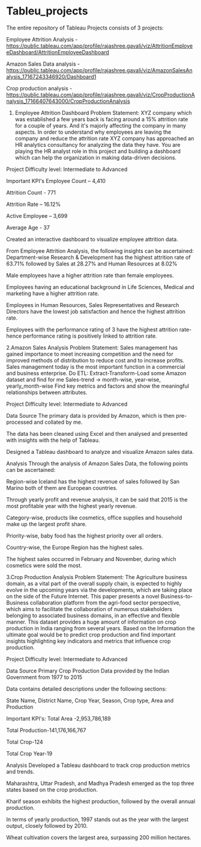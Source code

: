 # Tableu_projects

The entire repository of Tableau Projects consists of 3 projects:

Employee Attrition Analysis - https://public.tableau.com/app/profile/rajashree.gavali/viz/AttritionEmployeeDashboard/AttritionEmployeeDashboard

Amazon Sales Data analysis - https://public.tableau.com/app/profile/rajashree.gavali/viz/AmazonSalesAnalysis_17167243346920/Dashboard1

Crop production analysis - https://public.tableau.com/app/profile/rajashree.gavali/viz/CropProductionAnalysis_17166407643000/CropProductionAnalysis

1. Employee Attrition Dashboard
Problem Statement:
XYZ company which was established a few years back is facing around a 15% attrition rate for a couple of years. And it's majorly affecting the company in many aspects. In order to understand why employees are leaving the company and reduce the attrition rate XYZ company has approached an HR analytics consultancy for analyzing the data they have. You are playing the HR analyst role in this project and building a dashboard which can help the organization in making data-driven decisions.

Project Difficulty level: Intermediate to Advanced

Important KPI's
Employee Count – 4,410​

Attrition Count - 771​

Attrition Rate – 16.12%​

Active Employee – 3,699​

Average Age - 37

Created an interactive dashboard to visualize employee attrition data.

From Employee Attrition Analysis, the following insights can be ascertained:
Department-wise Research & Development has the highest attrition rate of 63.71% followed by Sales at 28.27% and Human Resources at 8.02%

Male employees have a higher attrition rate than female employees.

Employees having an educational background in Life Sciences, Medical and marketing have a higher attrition rate.

Employees in Human Resources, Sales Representatives and Research Directors have the lowest job satisfaction and hence the highest attrition rate.

Employees with the performance rating of 3 have the highest attrition rate- hence performance rating is positively linked to attrition rate.

2.Amazon Sales Analysis
Problem Statement:
Sales management has gained importance to meet increasing competition and the need for improved methods of distribution to reduce cost and to increase profits. Sales management today is the most important function in a commercial and business enterprise. Do ETL: Extract-Transform-Load some Amazon dataset and find for me Sales-trend -> month-wise, year-wise, yearly_month-wise Find key metrics and factors and show the meaningful relationships between attributes.

Project Difficulty level: Intermediate to Advanced

Data Source
The primary data is provided by Amazon, which is then pre-processed and collated by me.

The data has been cleaned using Excel and then analysed and presented with insights with the help of Tableau.

Designed a Tableau dashboard to analyze and visualize Amazon sales data.

Analysis
Through the analysis of Amazon Sales Data, the following points can be ascertained:

Region-wise Iceland has the highest revenue of sales followed by San Marino both of them are European countries.

Through yearly profit and revenue analysis, it can be said that 2015 is the most profitable year with the highest yearly revenue.

Category-wise, products like cosmetics, office supplies and household make up the largest profit share.

Priority-wise, baby food has the highest priority over all orders.

Country-wise, the Europe Region has the highest sales.

The highest sales occurred in February and November, during which cosmetics were sold the most.

3.Crop Production Analysis
Problem Statement:
The Agriculture business domain, as a vital part of the overall supply chain, is expected to highly evolve in the upcoming years via the developments, which are taking place on the side of the Future Internet. This paper presents a novel Business-to-Business collaboration platform from the agri-food sector perspective, which aims to facilitate the collaboration of numerous stakeholders belonging to associated business domains, in an effective and flexible manner. This dataset provides a huge amount of information on crop production in India ranging from several years. Based on the Information the ultimate goal would be to predict crop production and find important insights highlighting key indicators and metrics that influence crop production.

Project Difficulty level: Intermediate to Advanced

Data Source
Primary Crop Production Data provided by the Indian Government from 1977 to 2015

Data contains detailed descriptions under the following sections:

State Name, District Name, Crop Year, Season, Crop type, Area and Production

Important KPI's:
Total Area -2,953,786,189

Total Production-141,176,166,767

Total Crop-124

Total Crop Year-19

Analysis
Developed a Tableau dashboard to track crop production metrics and trends.

Maharashtra, Uttar Pradesh, and Madhya Pradesh emerged as the top three states based on the crop production.

Kharif season exhibits the highest production, followed by the overall annual production.

In terms of yearly production, 1997 stands out as the year with the largest output, closely followed by 2010.

Wheat cultivation covers the largest area, surpassing 200 million hectares.
